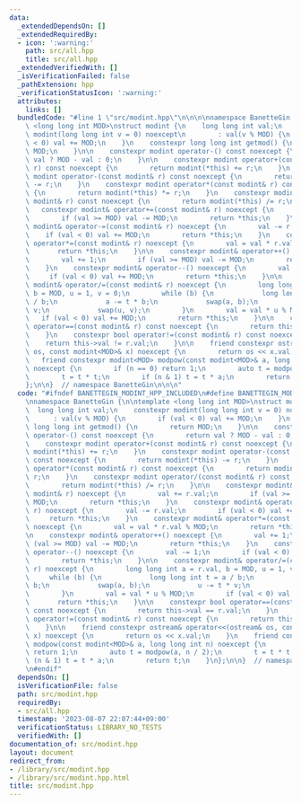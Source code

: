 ```yaml
---
data:
  _extendedDependsOn: []
  _extendedRequiredBy:
  - icon: ':warning:'
    path: src/all.hpp
    title: src/all.hpp
  _extendedVerifiedWith: []
  _isVerificationFailed: false
  _pathExtension: hpp
  _verificationStatusIcon: ':warning:'
  attributes:
    links: []
  bundledCode: "#line 1 \"src/modint.hpp\"\n\n\n\nnamespace BanetteGin {\n\ntemplate\
    \ <long long int MOD>\nstruct modint {\n    long long int val;\n    constexpr\
    \ modint(long long int v = 0) noexcept\n        : val(v % MOD) {\n        if (val\
    \ < 0) val += MOD;\n    }\n    constexpr long long int getmod() {\n        return\
    \ MOD;\n    }\n\n    constexpr modint operator-() const noexcept {\n        return\
    \ val ? MOD - val : 0;\n    }\n\n    constexpr modint operator+(const modint&\
    \ r) const noexcept {\n        return modint(*this) += r;\n    }\n    constexpr\
    \ modint operator-(const modint& r) const noexcept {\n        return modint(*this)\
    \ -= r;\n    }\n    constexpr modint operator*(const modint& r) const noexcept\
    \ {\n        return modint(*this) *= r;\n    }\n    constexpr modint operator/(const\
    \ modint& r) const noexcept {\n        return modint(*this) /= r;\n    }\n\n \
    \   constexpr modint& operator+=(const modint& r) noexcept {\n        val += r.val;\n\
    \        if (val >= MOD) val -= MOD;\n        return *this;\n    }\n    constexpr\
    \ modint& operator-=(const modint& r) noexcept {\n        val -= r.val;\n    \
    \    if (val < 0) val += MOD;\n        return *this;\n    }\n    constexpr modint&\
    \ operator*=(const modint& r) noexcept {\n        val = val * r.val % MOD;\n \
    \       return *this;\n    }\n\n    constexpr modint& operator++() noexcept {\n\
    \        val += 1;\n        if (val >= MOD) val -= MOD;\n        return *this;\n\
    \    }\n    constexpr modint& operator--() noexcept {\n        val -= 1;\n   \
    \     if (val < 0) val += MOD;\n        return *this;\n    }\n\n    constexpr\
    \ modint& operator/=(const modint& r) noexcept {\n        long long int a = r.val,\
    \ b = MOD, u = 1, v = 0;\n        while (b) {\n            long long int t = a\
    \ / b;\n            a -= t * b;\n            swap(a, b);\n            u -= t *\
    \ v;\n            swap(u, v);\n        }\n        val = val * u % MOD;\n     \
    \   if (val < 0) val += MOD;\n        return *this;\n    }\n\n    constexpr bool\
    \ operator==(const modint& r) const noexcept {\n        return this->val == r.val;\n\
    \    }\n    constexpr bool operator!=(const modint& r) const noexcept {\n    \
    \    return this->val != r.val;\n    }\n\n    friend constexpr ostream& operator<<(ostream&\
    \ os, const modint<MOD>& x) noexcept {\n        return os << x.val;\n    }\n \
    \   friend constexpr modint<MOD> modpow(const modint<MOD>& a, long long int n)\
    \ noexcept {\n        if (n == 0) return 1;\n        auto t = modpow(a, n / 2);\n\
    \        t = t * t;\n        if (n & 1) t = t * a;\n        return t;\n    }\n\
    };\n\n}  // namespace BanetteGin\n\n\n"
  code: "#ifndef BANETTEGIN_MODINT_HPP_INCLUDED\n#define BANETTEGIN_MODINT_HPP_INCLUDED\n\
    \nnamespace BanetteGin {\n\ntemplate <long long int MOD>\nstruct modint {\n  \
    \  long long int val;\n    constexpr modint(long long int v = 0) noexcept\n  \
    \      : val(v % MOD) {\n        if (val < 0) val += MOD;\n    }\n    constexpr\
    \ long long int getmod() {\n        return MOD;\n    }\n\n    constexpr modint\
    \ operator-() const noexcept {\n        return val ? MOD - val : 0;\n    }\n\n\
    \    constexpr modint operator+(const modint& r) const noexcept {\n        return\
    \ modint(*this) += r;\n    }\n    constexpr modint operator-(const modint& r)\
    \ const noexcept {\n        return modint(*this) -= r;\n    }\n    constexpr modint\
    \ operator*(const modint& r) const noexcept {\n        return modint(*this) *=\
    \ r;\n    }\n    constexpr modint operator/(const modint& r) const noexcept {\n\
    \        return modint(*this) /= r;\n    }\n\n    constexpr modint& operator+=(const\
    \ modint& r) noexcept {\n        val += r.val;\n        if (val >= MOD) val -=\
    \ MOD;\n        return *this;\n    }\n    constexpr modint& operator-=(const modint&\
    \ r) noexcept {\n        val -= r.val;\n        if (val < 0) val += MOD;\n   \
    \     return *this;\n    }\n    constexpr modint& operator*=(const modint& r)\
    \ noexcept {\n        val = val * r.val % MOD;\n        return *this;\n    }\n\
    \n    constexpr modint& operator++() noexcept {\n        val += 1;\n        if\
    \ (val >= MOD) val -= MOD;\n        return *this;\n    }\n    constexpr modint&\
    \ operator--() noexcept {\n        val -= 1;\n        if (val < 0) val += MOD;\n\
    \        return *this;\n    }\n\n    constexpr modint& operator/=(const modint&\
    \ r) noexcept {\n        long long int a = r.val, b = MOD, u = 1, v = 0;\n   \
    \     while (b) {\n            long long int t = a / b;\n            a -= t *\
    \ b;\n            swap(a, b);\n            u -= t * v;\n            swap(u, v);\n\
    \        }\n        val = val * u % MOD;\n        if (val < 0) val += MOD;\n \
    \       return *this;\n    }\n\n    constexpr bool operator==(const modint& r)\
    \ const noexcept {\n        return this->val == r.val;\n    }\n    constexpr bool\
    \ operator!=(const modint& r) const noexcept {\n        return this->val != r.val;\n\
    \    }\n\n    friend constexpr ostream& operator<<(ostream& os, const modint<MOD>&\
    \ x) noexcept {\n        return os << x.val;\n    }\n    friend constexpr modint<MOD>\
    \ modpow(const modint<MOD>& a, long long int n) noexcept {\n        if (n == 0)\
    \ return 1;\n        auto t = modpow(a, n / 2);\n        t = t * t;\n        if\
    \ (n & 1) t = t * a;\n        return t;\n    }\n};\n\n}  // namespace BanetteGin\n\
    \n#endif"
  dependsOn: []
  isVerificationFile: false
  path: src/modint.hpp
  requiredBy:
  - src/all.hpp
  timestamp: '2023-08-07 22:07:44+09:00'
  verificationStatus: LIBRARY_NO_TESTS
  verifiedWith: []
documentation_of: src/modint.hpp
layout: document
redirect_from:
- /library/src/modint.hpp
- /library/src/modint.hpp.html
title: src/modint.hpp
---
```

